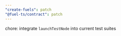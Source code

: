 ```yaml
---
"create-fuels": patch
"@fuel-ts/contract": patch
---
```


chore: integrate `launchTestNode` into current test suites
